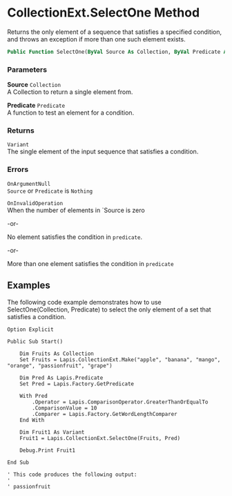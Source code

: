 # CollectionExt.SelectOne Method

Returns the only element of a sequence that satisfies a specified condition, and throws an exception if more than one such element exists.

```vb
Public Function SelectOne(ByVal Source As Collection, ByVal Predicate As Predicate) As Variant
```

### Parameters

**Source** `Collection` <br>
A Collection to return a single element from.

**Predicate** `Predicate` <br>
A function to test an element for a condition.

### Returns

`Variant` <br>
The single element of the input sequence that satisfies a condition.

### Errors

`OnArgumentNull` <br>
`Source` or `Predicate` is `Nothing`

`OnInvalidOperation` <br>
When the number of elements in `Source is zero

-or-

No element satisfies the condition in `predicate`.

-or-

More than one element satisfies the condition in `predicate`

## Examples

The following code example demonstrates how to use SelectOne(Collection, Predicate) to select the only element of a set that satisfies a condition.

```
Option Explicit

Public Sub Start()

    Dim Fruits As Collection
    Set Fruits = Lapis.CollectionExt.Make("apple", "banana", "mango", "orange", "passionfruit", "grape")

    Dim Pred As Lapis.Predicate
    Set Pred = Lapis.Factory.GetPredicate
    
    With Pred
        .Operator = Lapis.ComparisonOperator.GreaterThanOrEqualTo
        .ComparisonValue = 10
        .Comparer = Lapis.Factory.GetWordLengthComparer
    End With
    
    Dim Fruit1 As Variant
    Fruit1 = Lapis.CollectionExt.SelectOne(Fruits, Pred)
    
    Debug.Print Fruit1

End Sub

' This code produces the following output:
'
' passionfruit
```

